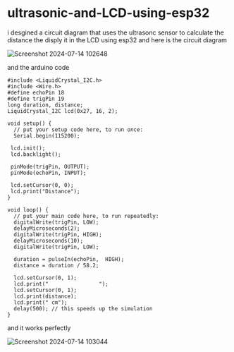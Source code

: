 # ultrasonic-and-LCD-using-esp32

i desgined a circuit diagram that uses the ultrasonc sensor to calculate the distance the disply it in the LCD using esp32 and here is the circuit diagram 


![Screenshot 2024-07-14 102648](https://github.com/user-attachments/assets/54897fbc-ce35-4c89-b102-3193be4cd8a2)


and the arduino code 

```
#include <LiquidCrystal_I2C.h>
#include <Wire.h>
#define echoPin 18
#define trigPin 19
long duration, distance;
LiquidCrystal_I2C lcd(0x27, 16, 2);

void setup() {
  // put your setup code here, to run once:
  Serial.begin(115200);
  
 lcd.init();
 lcd.backlight();

 pinMode(trigPin, OUTPUT);
 pinMode(echoPin, INPUT);

 lcd.setCursor(0, 0);
 lcd.print("Distance");
}

void loop() {
  // put your main code here, to run repeatedly:
  digitalWrite(trigPin, LOW);
  delayMicroseconds(2);
  digitalWrite(trigPin, HIGH);
  delayMicroseconds(10);
  digitalWrite(trigPin, LOW);

  duration = pulseIn(echoPin,  HIGH);
  distance = duration / 58.2;

  lcd.setCursor(0, 1);
  lcd.print("                ");
  lcd.setCursor(0, 1);
  lcd.print(distance);
  lcd.print(" cm");
  delay(500); // this speeds up the simulation
}
```

and it works perfectly 


![Screenshot 2024-07-14 103044](https://github.com/user-attachments/assets/1f0d2f0e-b913-4dae-a1ea-20a4bb5709f4)
